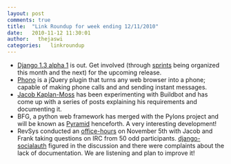 ```yaml
---
layout: post
comments: true
title:  "Link Roundup for week ending 12/11/2010"
date:   2010-11-12 11:30:01
author:   thejaswi
categories:   linkroundup
---
```


-   [Django 1.3 alpha
    1](http://www.djangoproject.com/weblog/2010/nov/11/13-alpha-1/) is
    out. Get involved (through
    [sprints](http://code.djangoproject.com/wiki/Sprints) being
    organized this month and the next) for the upcoming release.
-   [Phono](http://www.phono.com/) is a jQuery plugin that turns any web
    browser into a phone; capable of making phone calls and and sending
    instant messages.
-   [Jacob
    Kaplan-Moss](http://www.jacobian.org/writing/buildbot/configuration-and-architecture/)
    has been experimenting with Buildbot and has come up with a series
    of posts explaining his requirements and documenting it.
-   BFG, a python web framework has merged with the Pylons project and
    will be known as [Pyramid](http://www.plope.com/bfg-becomes-pyramid)
    henceforth. A very interesting development!
-   RevSys conducted an
    [office-hours](http://www.revsys.com/officehours/2010/nov/05/) on
    November 5th with Jacob and Frank taking questions on IRC from 50
    odd participants.
    [django-socialauth](http://github.com/agiliq/django-socialauth)
    figured in the discussion and there were complaints about the lack
    of documentation. We are listening and plan to improve it!
